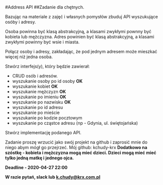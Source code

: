 #Address API
##Zadanie dla chętnych.

Bazując na materiale z zajęć i własnych pomysłów zbuduj API wyszukujące osóby i adresy.

Osoba powinna być klasą abstrakcyjną, a klasami zwykłymi pownny być kobieta lub mężczyzna.
Adres powinien być klasą abstrakcyjną, a klasami zwykłymi powinny być wsie i miasta.

Połącz osoby i adresy, zakładając, że pod jednym adresem może mieszkać więcej niż jedna osoba.

Stwórz interfejs(y), który będzie zawierał:
* CRUD osób i adresów. 
* wyszukanie osoby po id osoby **OK**
* wyszukanie kobiet **OK**
* wyszukanie mężczyzn **OK**
* wyszukanie po imieniu **OK**
* wyszukanie po nazwisku **OK**
* wyszukanie po id adresu
* wyszukanie po mieście
* wyszukanie po kodzie pocztowym
* wyszukanie po cząstce adresu (np - Gdynia, ul. świętojańska)

Stwórz implementację podanego API. 

Zadanie proszę wrzucić jako swój projekt na github i zaprosić mnie do niego abym mógł go przejrzeć. Mój github: kchudy-krx
**Dodatkowo na szóstkę - kobieta i mężczyzna mogą mieć dzieci. Dzieci mogą mieć mieć tylko jedną matkę i jednego ojca.**

**Deadline - 2020-04-27 22:00**

**W razie pytań, slack lub k.chudy@krx.com.pl**

